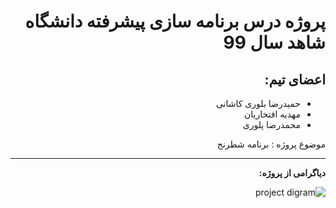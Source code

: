 ﻿<div dir="auto">

# پروژه درس برنامه سازی پیشرفته دانشگاه شاهد سال 99

## اعضای تیم:
  - حمیدرضا بلوری کاشانی
  - مهدیه افتخاریان
  - محمدرضا پلوری

  موضوع پروژه : برنامه شطرنج 

-----------

**دیاگرامی از پروژه:**

![project digram](../chess-uni/Diagram.jpg)

</div>
